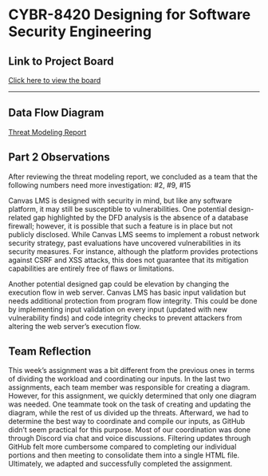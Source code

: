 # CYBR-8420 Designing for Software Security Engineering

## Link to Project Board
[Click here to view the board](https://github.com/users/jschrack/projects/5/views/1)

---


## Data Flow Diagram

[Threat Modeling Report](https://jschrack.github.io/CYBR-8420/Deliverables/Designing%20for%20Software%20Security%20Engineering/threat_modeling_report.html)

## Part 2 Observations

After reviewing the threat modeling report, we concluded as a team that the following numbers need more investigation: #2, #9, #15

Canvas LMS is designed with security in mind, but like any software platform, it may still be susceptible to vulnerabilities. One potential design-related gap highlighted by the DFD analysis is the absence of a database firewall; however, it is possible that such a feature is in place but not publicly disclosed. While Canvas LMS seems to implement a robust network security strategy, past evaluations have uncovered vulnerabilities in its security measures. For instance, although the platform provides protections against CSRF and XSS attacks, this does not guarantee that its mitigation capabilities are entirely free of flaws or limitations.

Another potential designed gap could be elevation by changing the execution flow in web server. Canvas LMS has basic input validation but needs additional protection from program flow integrity. This could be done by implementing input validation on every input (updated with new vulnerability finds) and code integrity checks to prevent attackers from altering the web server’s execution flow.


## Team Reflection

This week’s assignment was a bit different from the previous ones in terms of dividing the workload and coordinating our inputs. In the last two assignments, each team member was responsible for creating a diagram. However, for this assignment, we quickly determined that only one diagram was needed. One teammate took on the task of creating and updating the diagram, while the rest of us divided up the threats. Afterward, we had to determine the best way to coordinate and compile our inputs, as GitHub didn’t seem practical for this purpose. Most of our coordination was done through Discord via chat and voice discussions. Filtering updates through GitHub felt more cumbersome compared to completing our individual portions and then meeting to consolidate them into a single HTML file. Ultimately, we adapted and successfully completed the assignment.
